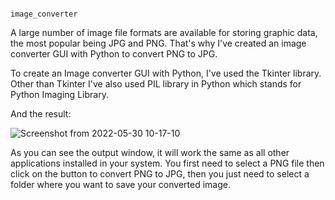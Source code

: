                                                                image_converter
A large number of image file formats are available for storing graphic data, the most popular being JPG and PNG. That's why I've created an image converter GUI with Python to convert PNG to JPG.

To create an Image converter GUI with Python, I've used the Tkinter library. Other than Tkinter I've also used PIL library in Python which stands for Python Imaging Library.


And the result:

![Screenshot from 2022-05-30 10-17-10](https://user-images.githubusercontent.com/101047236/170917307-e1550232-fbfe-407a-8b99-645d2cd7f403.png)


As you can see the output window, it will work the same as all other applications installed in your system. You first need to select a PNG file then click on the button to convert PNG to JPG, then you just need to select a folder where you want to save your converted image.
